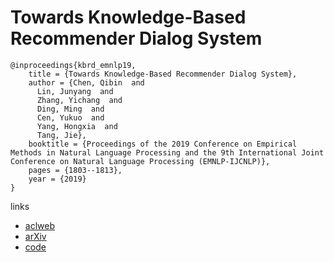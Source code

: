 # Towards Knowledge-Based Recommender Dialog System

```
@inproceedings{kbrd_emnlp19,
    title = {Towards Knowledge-Based Recommender Dialog System},
    author = {Chen, Qibin  and
      Lin, Junyang  and
      Zhang, Yichang  and
      Ding, Ming  and
      Cen, Yukuo  and
      Yang, Hongxia  and
      Tang, Jie},
    booktitle = {Proceedings of the 2019 Conference on Empirical Methods in Natural Language Processing and the 9th International Joint Conference on Natural Language Processing (EMNLP-IJCNLP)},
    pages = {1803--1813},
    year = {2019}
}
```

links
- [aclweb](https://www.aclweb.org/anthology/D19-1189/)
- [arXiv](https://arxiv.org/abs/1908.05391)
- [code](https://github.com/THUDM/KBRD)
